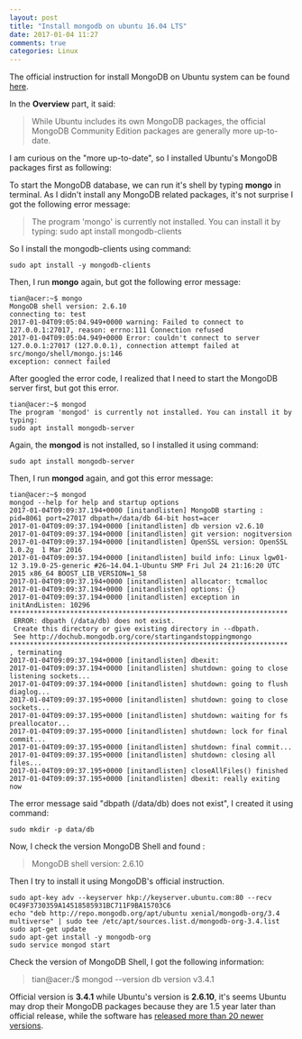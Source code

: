 ```yaml
---
layout: post
title: "Install mongodb on ubuntu 16.04 LTS"
date: 2017-01-04 11:27
comments: true
categories: Linux
---
```


The official instruction for install MongoDB on Ubuntu system can be found [here](https://docs.mongodb.com/getting-started/shell/tutorial/install-mongodb-on-ubuntu/). 

In the **Overview** part, it said: 


>While Ubuntu includes its own MongoDB packages, the official MongoDB Community Edition packages are generally more up-to-date.



I am curious on the "more up-to-date", so I installed Ubuntu's MongoDB packages first as following:

To start the MongoDB database, we can run it's shell by typing **mongo** in terminal. As I didn't install any MongoDB related packages, it's not surprise I got the following error message:


>The program 'mongo' is currently not installed. You can install it by typing:
>sudo apt install mongodb-clients


So I install the mongodb-clients using command:

~~~~
sudo apt install -y mongodb-clients
~~~~

Then, I run **mongo** again, but got the following error message:

~~~~
tian@acer:~$ mongo
MongoDB shell version: 2.6.10
connecting to: test
2017-01-04T09:05:04.949+0000 warning: Failed to connect to 127.0.0.1:27017, reason: errno:111 Connection refused
2017-01-04T09:05:04.949+0000 Error: couldn't connect to server 127.0.0.1:27017 (127.0.0.1), connection attempt failed at src/mongo/shell/mongo.js:146
exception: connect failed
~~~~


After googled the error code, I realized that I need to start the MongoDB server first, but got this error. 
 

~~~~
tian@acer:~$ mongod
The program 'mongod' is currently not installed. You can install it by typing:
sudo apt install mongodb-server
~~~~

Again, the **mongod** is not installed, so I installed it using command:

~~~~
sudo apt install mongodb-server
~~~~

Then, I run **mongod** again, and got this error message:


~~~~
tian@acer:~$ mongod
mongod --help for help and startup options
2017-01-04T09:09:37.194+0000 [initandlisten] MongoDB starting : pid=8061 port=27017 dbpath=/data/db 64-bit host=acer
2017-01-04T09:09:37.194+0000 [initandlisten] db version v2.6.10
2017-01-04T09:09:37.194+0000 [initandlisten] git version: nogitversion
2017-01-04T09:09:37.194+0000 [initandlisten] OpenSSL version: OpenSSL 1.0.2g  1 Mar 2016
2017-01-04T09:09:37.194+0000 [initandlisten] build info: Linux lgw01-12 3.19.0-25-generic #26~14.04.1-Ubuntu SMP Fri Jul 24 21:16:20 UTC 2015 x86_64 BOOST_LIB_VERSION=1_58
2017-01-04T09:09:37.194+0000 [initandlisten] allocator: tcmalloc
2017-01-04T09:09:37.194+0000 [initandlisten] options: {}
2017-01-04T09:09:37.194+0000 [initandlisten] exception in initAndListen: 10296
*********************************************************************
 ERROR: dbpath (/data/db) does not exist.
 Create this directory or give existing directory in --dbpath.
 See http://dochub.mongodb.org/core/startingandstoppingmongo
*********************************************************************
, terminating
2017-01-04T09:09:37.194+0000 [initandlisten] dbexit:
2017-01-04T09:09:37.194+0000 [initandlisten] shutdown: going to close listening sockets...
2017-01-04T09:09:37.194+0000 [initandlisten] shutdown: going to flush diaglog...
2017-01-04T09:09:37.195+0000 [initandlisten] shutdown: going to close sockets...
2017-01-04T09:09:37.195+0000 [initandlisten] shutdown: waiting for fs preallocator...
2017-01-04T09:09:37.195+0000 [initandlisten] shutdown: lock for final commit...
2017-01-04T09:09:37.195+0000 [initandlisten] shutdown: final commit...
2017-01-04T09:09:37.195+0000 [initandlisten] shutdown: closing all files...
2017-01-04T09:09:37.195+0000 [initandlisten] closeAllFiles() finished
2017-01-04T09:09:37.195+0000 [initandlisten] dbexit: really exiting now
~~~~

The error message said "dbpath (/data/db) does not exist", I created it using command:

~~~~
sudo mkdir -p data/db
~~~~

Now, I check the version MongoDB Shell and found :

>MongoDB shell version: 2.6.10


Then I try to install it using MongoDB's official instruction.

~~~~
sudo apt-key adv --keyserver hkp://keyserver.ubuntu.com:80 --recv 0C49F3730359A14518585931BC711F9BA15703C6
echo "deb http://repo.mongodb.org/apt/ubuntu xenial/mongodb-org/3.4 multiverse" | sudo tee /etc/apt/sources.list.d/mongodb-org-3.4.list
sudo apt-get update
sudo apt-get install -y mongodb-org
sudo service mongod start
~~~~
Check the version of MongoDB Shell, I got the following information:


>tian@acer:/$ mongod --version
>db version v3.4.1



Official version is **3.4.1** while Ubuntu's version is **2.6.10**, it's seems Ubuntu may drop their MongoDB packages because they are 1.5 year later than official release, while the software has [released more than 20 newer versions](https://jira.mongodb.org/browse/SERVER?selectedTab=com.atlassian.jira.jira-projects-plugin:versions-panel&subset=-1).

